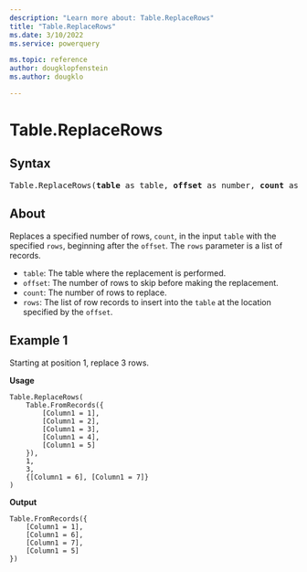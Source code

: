 ```yaml
---
description: "Learn more about: Table.ReplaceRows"
title: "Table.ReplaceRows"
ms.date: 3/10/2022
ms.service: powerquery

ms.topic: reference
author: dougklopfenstein
ms.author: dougklo

---
```

# Table.ReplaceRows

## Syntax

<pre>
Table.ReplaceRows(<b>table</b> as table, <b>offset</b> as number, <b>count</b> as number, <b>rows</b> as list) as table
</pre>
  
## About

Replaces a specified number of rows, `count`, in the input `table` with the specified `rows`, beginning after the `offset`. The `rows` parameter is a list of records. 

* `table`: The table where the replacement is performed.
* `offset`: The number of rows to skip before making the replacement.
* `count`: The number of rows to replace.
* `rows`: The list of row records to insert into the `table` at the location specified by the `offset`.

## Example 1

Starting at position 1, replace 3 rows.

**Usage**

```powerquery-m
Table.ReplaceRows(
    Table.FromRecords({
        [Column1 = 1],
        [Column1 = 2],
        [Column1 = 3],
        [Column1 = 4],
        [Column1 = 5]
    }),
    1,
    3,
    {[Column1 = 6], [Column1 = 7]}
)
```

**Output**

```powerquery-m
Table.FromRecords({
    [Column1 = 1],
    [Column1 = 6],
    [Column1 = 7],
    [Column1 = 5]
})
```
